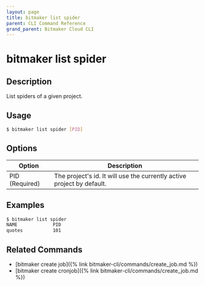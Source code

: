 ```yaml
---
layout: page
title: bitmaker list spider
parent: CLI Command Reference
grand_parent: Bitmaker Cloud CLI
---
```


# bitmaker list spider

## Description

List spiders of a given project.

## Usage

```bash
$ bitmaker list spider [PID]
```

## Options

|Option|Description|
| ---- | --------- |
|PID (Required)|The project's id. It will use the currently active project by default.|

## Examples

```bash
$ bitmaker list spider
NAME             PID
quotes           101
```

## Related Commands

- [bitmaker create job]({% link bitmaker-cli/commands/create_job.md %})
- [bitmaker create cronjob]({% link bitmaker-cli/commands/create_job.md %})
